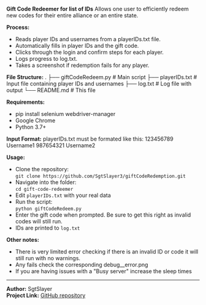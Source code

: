 **Gift Code Redeemer for list of IDs**
Allows one user to efficiently redeem new codes for their entire alliance or an entire state.

**Process:**
- Reads player IDs and usernames from a playerIDs.txt file.
- Automatically fills in player IDs and the gift code.
- Clicks through the login and confirm steps for each player.
- Logs progress to log.txt.
- Takes a screenshot if redemption fails for any player.

**File Structure:**
.
├── giftCodeRedeem.py      # Main script
├── playerIDs.txt          # Input file containing player IDs and usernames
├── log.txt                # Log file with output
└── README.md              # This file

**Requirements:**
- pip install selenium webdriver-manager
- Google Chrome
- Python 3.7+

**Input Format:**
playerIDs.txt must be formated like this:
123456789 Username1
987654321 Username2

**Usage:**
- Clone the repository:  
  `git clone https://github.com/SgtSlayer3/giftCodeRedemption.git`
- Navigate into the folder:  
  `cd gift-code-redeemer`
- Edit `playerIDs.txt` with your real data  
- Run the script:  
  `python giftCodeRedeem.py`
- Enter the gift code when prompted. Be sure to get this right as invalid codes will still run.
- IDs are printed to `log.txt`

**Other notes:**
- There is very limited error checking if there is an invalid ID or code it will still run with no warnings.
- Any fails check the corresponding debug_<PlayerID>_error.png
- If you are having issues with a "Busy server" increase the sleep times

---

**Author:** SgtSlayer    
**Project Link:** [GitHub repository](https://github.com/SgtSlayer3/giftCodeRedemption.git)
